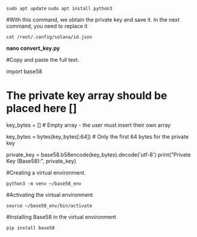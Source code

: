 ```sudo apt update```
```sudo apt install python3```


#With this command, we obtain the private key and save it. In the next command, you need to replace it

```cat /root/.config/solana/id.json```


**nano convert_key.py**

#Copy and paste the full text.

import base58

# The private key array should be placed here []
key_bytes = []  # Empty array - the user must insert their own array

key_bytes = bytes(key_bytes[:64])  # Only the first 64 bytes for the private key

private_key = base58.b58encode(key_bytes).decode('utf-8')
print("Private Key (Base58):", private_key)



#Creating a virtual environment.

```python3 -m venv ~/base58_env```

#Activating the virtual environment

```source ~/base58_env/bin/activate```


#Installing Base58 in the virtual environment

```pip install base58```
